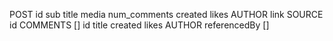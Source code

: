 POST
    id
    sub
    title
    media
    num_comments
    created
    likes
    AUTHOR
        link
    SOURCE
        id
    COMMENTS []
        id
        title
        created
        likes
        AUTHOR
        referencedBy []